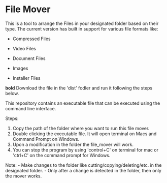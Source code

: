 # File Mover

This is a tool to arrange the Files in your designated folder based on their type.
The current version has built in support for various file formats like:

- Compressed Files

- Video Files

- Document Files

- Images

- Installer Files

**bold** Download the file in the 'dist' fodler and run it following the steps below.

This repository contains an executable file that can be executed using the command line interface.

Steps:

1. Copy the path of the folder where you want to run this file mover. 
2. Double clicking the executable file. It will open terminal on Macs and Command Prompt on Windows.
3. Upon a modification in the folder the file_mover will work.
4. You can stop the program by using 'control+C' on terminal for mac or 'ctrl+C' on the command prompt for 	  Windows.

Note:
	- Make changes to the folder like cutting/copying/deleting/etc. in the designated folder.
	- Only after a change is detected in the folder, then only the mover works.
